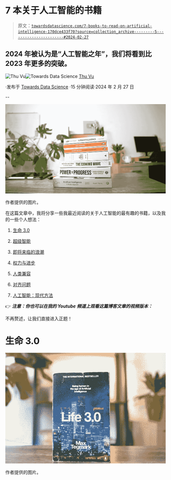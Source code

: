 # 7 本关于人工智能的书籍

> 原文：[`towardsdatascience.com/7-books-to-read-on-artificial-intelligence-170dce433f70?source=collection_archive---------5-----------------------#2024-02-27`](https://towardsdatascience.com/7-books-to-read-on-artificial-intelligence-170dce433f70?source=collection_archive---------5-----------------------#2024-02-27)

## **2024 年被认为是“人工智能之年”，我们将看到比 2023 年更多的突破。**

[](https://medium.com/@vuthihienthu.ueb?source=post_page---byline--170dce433f70--------------------------------)![Thu Vu](https://medium.com/@vuthihienthu.ueb?source=post_page---byline--170dce433f70--------------------------------)[](https://towardsdatascience.com/?source=post_page---byline--170dce433f70--------------------------------)![Towards Data Science](https://towardsdatascience.com/?source=post_page---byline--170dce433f70--------------------------------) [Thu Vu](https://medium.com/@vuthihienthu.ueb?source=post_page---byline--170dce433f70--------------------------------)

·发布于 [Towards Data Science](https://towardsdatascience.com/?source=post_page---byline--170dce433f70--------------------------------) ·15 分钟阅读·2024 年 2 月 27 日

--

![](img/c7390a7d53359048546967dd91540ee9.png)

作者提供的图片。

在这篇文章中，我将分享一些我最近阅读的关于人工智能的最有趣的书籍，以及我的一些个人想法：

1.  [生命 3.0](https://amzn.to/3MVo8SH)

1.  [超级智能](https://amzn.to/3MRKSTs)

1.  [即将来临的浪潮](https://amzn.to/3MT8Ldv)

1.  [权力与进步](https://amzn.to/49tDiY7)

1.  [人类兼容](https://amzn.to/3sQpZBk)

1.  [对齐问题](https://amzn.to/3SO1uPO)

1.  [人工智能：现代方法](https://amzn.to/3G50wHs)

👉 ***注意：你也可以在我的 Youtube 频道上观看这篇博客文章的视频版本：***

不再赘述，让我们直接进入正题！

# 生命 3.0

![](img/62656729968097c20d32774b961ba44b.png)

作者提供的图片。
